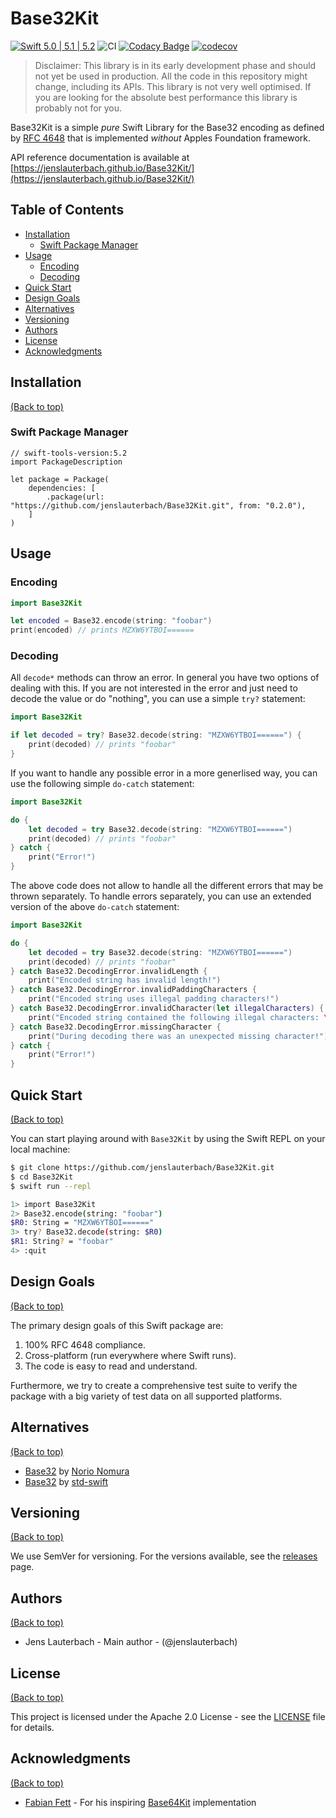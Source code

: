 # Base32Kit

[![Swift 5.0 | 5.1 | 5.2](https://img.shields.io/badge/Swift-5.0%20%7C%C2%A05.1%20%7C%C2%A05.2-blue.svg)](https://swift.org)
![CI](https://github.com/jenslauterbach/Base32Kit/workflows/Build%20and%20Test/badge.svg)
[![Codacy Badge](https://api.codacy.com/project/badge/Grade/0e2eb40e27ca4751a39ae31ff66a9dbb)](https://app.codacy.com/manual/jenslauterbach/Base32Kit?utm_source=github.com&utm_medium=referral&utm_content=jenslauterbach/Base32Kit&utm_campaign=Badge_Grade_Dashboard)
[![codecov](https://codecov.io/gh/jenslauterbach/Base32Kit/branch/master/graph/badge.svg)](https://codecov.io/gh/jenslauterbach/Base32Kit)

> Disclaimer: This library is in its early development phase and should not yet be used in production. All the code in this repository might change, including its APIs. This library is not very well optimised. If you are looking for the absolute best performance this library is probably not for you.

Base32Kit is a simple _pure_ Swift Library for the Base32 encoding as defined by [RFC 4648](https://tools.ietf.org/html/rfc4648) that is implemented _without_ Apples Foundation framework.

API reference documentation is available at [https://jenslauterbach.github.io/Base32Kit/](https://jenslauterbach.github.io/Base32Kit/)

## Table of Contents

- [Installation](#installation)
    - [Swift Package Manager](#swift-package-manager)
- [Usage](#usage)
    - [Encoding](#encoding)
    - [Decoding](#decoding)
- [Quick Start](#quick-start)
- [Design Goals](#design-goals)
- [Alternatives](#alternatives)
- [Versioning](#versioning)
- [Authors](#authors)
- [License](#license)
- [Acknowledgments](#acknowledgments)

## Installation

[(Back to top)](#table-of-contents)

### Swift Package Manager

```
// swift-tools-version:5.2
import PackageDescription

let package = Package(
    dependencies: [
        .package(url: "https://github.com/jenslauterbach/Base32Kit.git", from: "0.2.0"),
    ]
)
```

## Usage

### Encoding

```Swift
import Base32Kit

let encoded = Base32.encode(string: "foobar")
print(encoded) // prints MZXW6YTBOI======
```

### Decoding

All `decode*` methods can throw an error. In general you have two options of dealing with this. If you are not interested in the error and just need to decode the value or do "nothing", you can use a simple `try?` statement:

```Swift
import Base32Kit

if let decoded = try? Base32.decode(string: "MZXW6YTBOI======") {
    print(decoded) // prints "foobar"
}
```

If you want to handle any possible error in a more generlised way, you can use the following simple `do-catch` statement:

```Swift
import Base32Kit

do {
    let decoded = try Base32.decode(string: "MZXW6YTBOI======")
    print(decoded) // prints "foobar"
} catch {
    print("Error!")
}
```

The above code does not allow to handle all the different errors that may be thrown separately. To handle errors separately, you can use an extended version of the above `do-catch` statement:

```Swift
import Base32Kit

do {
    let decoded = try Base32.decode(string: "MZXW6YTBOI======")
    print(decoded) // prints "foobar"
} catch Base32.DecodingError.invalidLength {
    print("Encoded string has invalid length!")
} catch Base32.DecodingError.invalidPaddingCharacters {
    print("Encoded string uses illegal padding characters!")
} catch Base32.DecodingError.invalidCharacter(let illegalCharacters) {
    print("Encoded string contained the following illegal characters: \(illegalCharacters)")
} catch Base32.DecodingError.missingCharacter {
    print("During decoding there was an unexpected missing character!")
} catch {
    print("Error!")
}
```

## Quick Start

[(Back to top)](#table-of-contents)

You can start playing around with `Base32Kit` by using the Swift REPL on your local machine:

```Bash
$ git clone https://github.com/jenslauterbach/Base32Kit.git
$ cd Base32Kit
$ swift run --repl

1> import Base32Kit
2> Base32.encode(string: "foobar")
$R0: String = "MZXW6YTBOI======"
3> try? Base32.decode(string: $R0)
$R1: String? = "foobar"
4> :quit
```

## Design Goals

[(Back to top)](#table-of-contents)

The primary design goals of this Swift package are:

1. 100% RFC 4648 compliance.
2. Cross-platform (run everywhere where Swift runs).
3. The code is easy to read and understand.

Furthermore, we try to create a comprehensive test suite to verify the package with a big variety of test data on all supported platforms.

## Alternatives

[(Back to top)](#table-of-contents)

- [Base32](https://github.com/norio-nomura/Base32) by [Norio Nomura](https://github.com/norio-nomura)
- [Base32](https://github.com/std-swift/Base32) by [std-swift](https://github.com/std-swift)

## Versioning

[(Back to top)](#table-of-contents)

We use SemVer for versioning. For the versions available, see the [releases](https://github.com/jenslauterbach/Base32Kit/releases) page.

## Authors

[(Back to top)](#table-of-contents)

- Jens Lauterbach - Main author - (@jenslauterbach)

## License

[(Back to top)](#table-of-contents)

This project is licensed under the Apache 2.0 License - see the [LICENSE](https://github.com/jenslauterbach/Base32Kit/blob/master/LICENSE) file for details.

## Acknowledgments

[(Back to top)](#table-of-contents)

- [Fabian Fett](https://github.com/fabianfett) - For his inspiring [Base64Kit](https://github.com/fabianfett/swift-base64-kit) implementation
